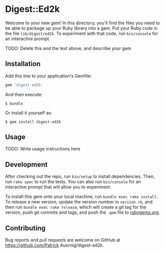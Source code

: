 # Digest::Ed2k

Welcome to your new gem! In this directory, you'll find the files you need to be able to package up your Ruby library into a gem. Put your Ruby code in the file `lib/digest/ed2k`. To experiment with that code, run `bin/console` for an interactive prompt.

TODO: Delete this and the text above, and describe your gem

## Installation

Add this line to your application's Gemfile:

```ruby
gem 'digest-ed2k'
```

And then execute:

    $ bundle

Or install it yourself as:

    $ gem install digest-ed2k

## Usage

TODO: Write usage instructions here

## Development

After checking out the repo, run `bin/setup` to install dependencies. Then, run `rake spec` to run the tests. You can also run `bin/console` for an interactive prompt that will allow you to experiment.

To install this gem onto your local machine, run `bundle exec rake install`. To release a new version, update the version number in `version.rb`, and then run `bundle exec rake release`, which will create a git tag for the version, push git commits and tags, and push the `.gem` file to [rubygems.org](https://rubygems.org).

## Contributing

Bug reports and pull requests are welcome on GitHub at https://github.com/Patrick Auernig/digest-ed2k.

